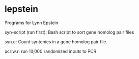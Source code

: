 # lepstein
Programs for Lynn Epstein

syn-script (run first):
Bash script to sort gene homolog pair files

syn.c:
Count syntenies in a gene homolog pair file.

pcriw.r:
run 10,000 randomized inputs to PCR
